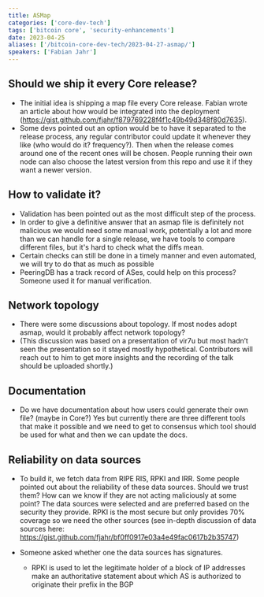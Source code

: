 ```yaml
---
title: ASMap
categories: ['core-dev-tech']
tags: ['bitcoin core', 'security-enhancements']
date: 2023-04-25
aliases: ['/bitcoin-core-dev-tech/2023-04-27-asmap/']
speakers: ['Fabian Jahr']
---
```

## Should we ship it every Core release?

- The initial idea is shipping a map file every Core release. Fabian wrote an article about how would be integrated into the deployment (<https://gist.github.com/fjahr/f879769228f4f1c49b49d348f80d7635>).
- Some devs pointed out an option would be to have it separated to the release process, any regular contributor could update it whenever they like (who would do it? frequency?). Then when the release comes around one of the recent ones will be chosen. People running their own node can also choose the latest version from this repo and use it if they want a newer version.

## How to validate it?

- Validation has been pointed out as the most difficult step of the process.
- In order to give a definitive answer that an asmap file is definitely not malicious we would need some manual work, potentially a lot and more than we can handle for a single release, we have tools to compare different files, but it's hard to check what the diffs mean.
- Certain checks can still be done in a timely manner and even automated, we will try to do that as much as possible
- PeeringDB has a track record of ASes, could help on this process? Someone used it for manual verification.

## Network topology

- There were some discussions about topology. If most nodes adopt asmap, would it probably affect network topology?
- (This discussion was based on a presentation of vir7u but most hadn’t seen the presentation so it stayed mostly hypothetical. Contributors will reach out to him to get more insights and the recording of the talk should be uploaded shortly.)

## Documentation

- Do we have documentation about how users could generate their own file? (maybe in Core?) Yes but currently there are three different tools that make it possible and we need to get to consensus which tool should be used for what and then we can update the docs.

## Reliability on data sources

- To build it, we fetch data from RIPE RIS, RPKI and IRR. Some people pointed out about the reliability of these data sources. Should we trust them? How can we know if they are not acting maliciously at some point? The data sources were selected and are preferred based on the security they provide. RPKI is the most secure but only provides 70% coverage so we need the other sources (see in-depth discussion of data sources here: <https://gist.github.com/fjahr/bf0ff0917e03a4e49fac0617b2b35747>)

- Someone asked whether one the data sources has signatures.
  - RPKI is used to let the legitimate holder of a block of IP addresses make an authoritative statement about which AS is authorized to originate their prefix in the BGP
